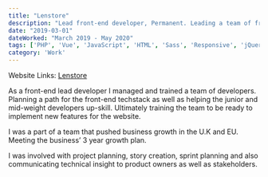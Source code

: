 ```yaml
---
title: "Lenstore"
description: "Lead front-end developer, Permanent. Leading a team of front-end develoeprs to help build and improve the existing website across UK, France, Germany and more...."
date: "2019-03-01"
dateWorked: "March 2019 - May 2020"
tags: ['PHP', 'Vue', 'JavaScript', 'HTML', 'Sass', 'Responsive', 'jQuery']
category: 'Work'
---
```


Website Links: [Lenstore](https://www.lenstore.co.uk)

As a front-end lead developer I managed and trained a team of developers. Planning a path for the front-end techstack as well as helping the junior and mid-weight developers up-skill. Ultimately training the team to be ready to implement new features for the website.

I was a part of a team that pushed business growth in the U.K and EU. Meeting the business’ 3 year growth plan.

I was involved with project planning, story creation, sprint planning and also communicating technical insight to product owners as well as stakeholders.